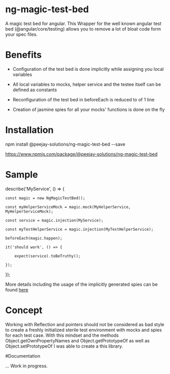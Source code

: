 # ng-magic-test-bed

A magic test bed for angular. This Wrapper for the well known angular test bed (@angular/core/testing) allows you to remove a lot of bloat code form your spec files.

# Benefits

- Configuration of the test bed is done implicitly while assigning you local variables

- All local variables to mocks, helper service and the testee itself can be defined as constants

- Reconfiguration of the test bed in beforeEach is reduced to of 1 line

- Creation of jasmine spies for all your mocks' functions is done on the fly

# Installation 

npm install @peejay-solutions/ng-magic-test-bed --save

https://www.npmjs.com/package/@peejay-solutions/ng-magic-test-bed

# Sample

describe('MyService', () => {

    const magic = new NgMagicTestBed();
    
    const myHelperServiceMock = magic.mock(MyHelperService, MyHelperServiceMock);
    
    const service = magic.injection(MyService);
    
    const myTestHelperService = magic.injection(MyTestHelperService);
    
    beforeEach(magic.happen);
    
    it('should work', () => {
    
        expect(service).toBeTruthy();
        
    });
    
});

More details including the usage of the implicitly generated spies can be found <a href="https://github.com/peejay-solutions/ng-magic-test-bed/blob/master/ng-magic-test-bed-presentation/projects/ng-magic-test-bed/src/test-bed/ng-magic-test.bed.class.spec.ts">here</a>

# Concept

Working with Reflection and pointers should not be considered as bad style to create a freshly initialized sterile test environment with mocks and spies for each test case. With this mindset and the methods Object.getOwnPropertyNames and Object.getPrototypeOf as well as Object.setPrototypeOf I was able to create a this library. 


#Documentation

... Work in progress.






